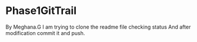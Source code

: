 # Phase1GitTrail
By Meghana.G
I am trying to clone the readme file 
checking status
And after modification 
commit it and push.